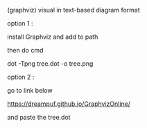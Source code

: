 (graphviz) visual in text-based diagram format



option 1 :

install Graphviz and add to path

then do cmd

dot -Tpng tree.dot -o tree.png


option 2 :

go to link below

https://dreampuf.github.io/GraphvizOnline/

and paste the tree.dot
